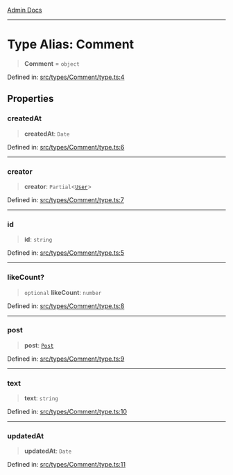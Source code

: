[Admin Docs](/)

***

# Type Alias: Comment

> **Comment** = `object`

Defined in: [src/types/Comment/type.ts:4](https://github.com/PalisadoesFoundation/talawa-admin/blob/main/src/types/Comment/type.ts#L4)

## Properties

### createdAt

> **createdAt**: `Date`

Defined in: [src/types/Comment/type.ts:6](https://github.com/PalisadoesFoundation/talawa-admin/blob/main/src/types/Comment/type.ts#L6)

***

### creator

> **creator**: `Partial`\<[`User`](../../../User/type/type-aliases/User.md)\>

Defined in: [src/types/Comment/type.ts:7](https://github.com/PalisadoesFoundation/talawa-admin/blob/main/src/types/Comment/type.ts#L7)

***

### id

> **id**: `string`

Defined in: [src/types/Comment/type.ts:5](https://github.com/PalisadoesFoundation/talawa-admin/blob/main/src/types/Comment/type.ts#L5)

***

### likeCount?

> `optional` **likeCount**: `number`

Defined in: [src/types/Comment/type.ts:8](https://github.com/PalisadoesFoundation/talawa-admin/blob/main/src/types/Comment/type.ts#L8)

***

### post

> **post**: [`Post`](../../../Post/type/type-aliases/Post.md)

Defined in: [src/types/Comment/type.ts:9](https://github.com/PalisadoesFoundation/talawa-admin/blob/main/src/types/Comment/type.ts#L9)

***

### text

> **text**: `string`

Defined in: [src/types/Comment/type.ts:10](https://github.com/PalisadoesFoundation/talawa-admin/blob/main/src/types/Comment/type.ts#L10)

***

### updatedAt

> **updatedAt**: `Date`

Defined in: [src/types/Comment/type.ts:11](https://github.com/PalisadoesFoundation/talawa-admin/blob/main/src/types/Comment/type.ts#L11)
